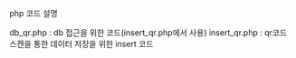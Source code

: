 php 코드 설명

db_qr.php : db 접근을 위한 코드(insert_qr.php에서 사용)
insert_qr.php :  qr코드 스캔을 통한 데이터 저장을 위한 insert 코드
